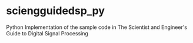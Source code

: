 # sciengguidedsp_py
Python Implementation of the sample code in The Scientist and Engineer's Guide to Digital Signal Processing
